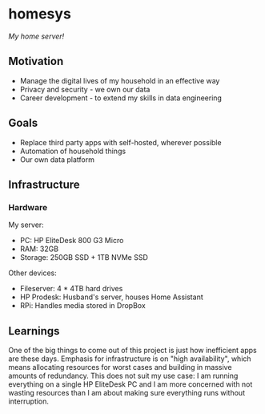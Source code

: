 # homesys
*My home server!*

## Motivation

- Manage the digital lives of my household in an effective way
- Privacy and security - we own our data
- Career development - to extend my skills in data engineering

## Goals

- Replace third party apps with self-hosted, wherever possible
- Automation of household things
- Our own data platform

## Infrastructure

### Hardware

My server:
- PC: HP EliteDesk 800 G3 Micro
- RAM: 32GB
- Storage: 250GB SSD + 1TB NVMe SSD

Other devices:
- Fileserver: 4 * 4TB hard drives
- HP Prodesk: Husband's server, houses Home Assistant
- RPi: Handles media stored in DropBox

## Learnings

One of the big things to come out of this project is just how inefficient apps are these days. Emphasis for infrastructure is on "high availability", which means allocating resources for worst cases and building in massive amounts of redundancy. This does not suit my use case: I am running everything on a single HP EliteDesk PC and I am more concerned with not wasting resources than I am about making sure everything runs without interruption.
